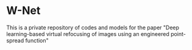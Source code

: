 # W-Net
This is a private repository of codes and models for the paper "Deep learning-based virtual refocusing of images using an engineered point-spread function"

